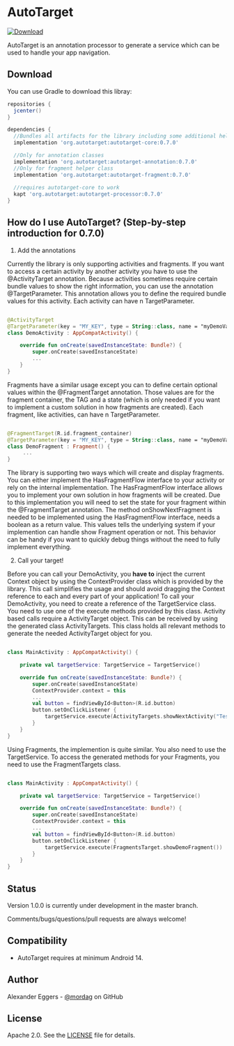 AutoTarget
=====
[![Download](https://api.bintray.com/packages/mordag/android/autotarget-core/images/download.svg) ](https://bintray.com/mordag/android/autotarget-core/_latestVersion)

AutoTarget is an annotation processor to generate a service which can be used to handle your app navigation.

Download
--------
You can use Gradle to download this libray:

```gradle
repositories {
  jcenter()
}

dependencies {
  //Bundles all artifacts for the library including some additional helper classes
  implementation 'org.autotarget:autotarget-core:0.7.0'

  //Only for annotation classes
  implementation 'org.autotarget:autotarget-annotation:0.7.0'
  //Only for fragment helper class
  implementation 'org.autotarget:autotarget-fragment:0.7.0'
  
  //requires autotarget-core to work
  kapt 'org.autotarget:autotarget-processor:0.7.0'
}
```

How do I use AutoTarget? (Step-by-step introduction for 0.7.0)
-------------------

1. Add the annotations

Currently the library is only supporting activities and fragments. If you want to access a certain activity by another activity you have to use the @ActivityTarget annotation. Because activities sometimes require certain bundle values to show the right information, you can use the annotation @TargetParameter. This annotation allows you to define the required bundle values for this activity. Each activity can have n TargetParameter.

```kotlin

@ActivityTarget
@TargetParameter(key = "MY_KEY", type = String::class, name = "myDemoValue")
class DemoActivity : AppCompatActivity() {

    override fun onCreate(savedInstanceState: Bundle?) {
        super.onCreate(savedInstanceState)
        ...
    }
}
```

Fragments have a similar usage except you can to define certain optional values within the @FragmentTarget annotation. Those values are for the fragment container, the TAG and a state (which is only needed if you want to implement a custom solution in how fragments are created). Each fragment, like activities, can have n TargetParameter. 

```kotlin

@FragmentTarget(R.id.fragment_container)
@TargetParameter(key = "MY_KEY", type = String::class, name = "myDemoValue")
class DemoFragment : Fragment() {
     ...
}
```

The library is supporting two ways which will create and display fragments. You can either implement the HasFragmentFlow interface to your activity or rely on the internal implementation. The HasFragmentFlow interface allows you to implement your own solution in how fragments will be created. Due to this implementation you will need to set the state for your fragment within the @FragmentTarget annotation. The method onShowNextFragment is needed to be implemented using the HasFragmentFlow interface, needs a boolean as a return value. This values tells the underlying system if your implemention can handle show Fragment operation or not. This behavior can be handy if you want to quickly debug things without the need to fully implement everything.

2. Call your target!

Before you can call your DemoActivity, you **have to** inject the current Context object by using the ContextProvider class which is provided by the library. This call simplifies the usage and should avoid dragging the Context reference to each and every part of your application! To call your DemoActivity, you need to create a reference of the TargetService class. You need to use one of the execute methods provided by this class. Activity based calls require a ActivityTarget object. This can be received by using the generated class ActivityTargets. This class holds all relevant methods to generate the needed ActivityTarget object for you.

```kotlin

class MainActivity : AppCompatActivity() {

    private val targetService: TargetService = TargetService()

    override fun onCreate(savedInstanceState: Bundle?) {
        super.onCreate(savedInstanceState)
        ContextProvider.context = this
        ...
        val button = findViewById<Button>(R.id.button)
        button.setOnClickListener {
            targetService.execute(ActivityTargets.showNextActivity("Test successful!"))
        }
    }
}

```

Using Fragments, the implemention is quite similar. You also need to use the TargetService. To access the generated methods for your Fragments, you need to use the FragmentTargets class.

```kotlin

class MainActivity : AppCompatActivity() {

    private val targetService: TargetService = TargetService()

    override fun onCreate(savedInstanceState: Bundle?) {
        super.onCreate(savedInstanceState)
        ContextProvider.context = this
        ...
        val button = findViewById<Button>(R.id.button)
        button.setOnClickListener {
            targetService.execute(FragmentsTarget.showDemoFragment())
        }
    }
}

```

Status
------
Version 1.0.0 is currently under development in the master branch.

Comments/bugs/questions/pull requests are always welcome!

Compatibility
-------------
 * AutoTarget requires at minimum Android 14.

Author
------
Alexander Eggers - [@mordag][2] on GitHub

License
-------
Apache 2.0. See the [LICENSE][1] file for details.


[1]: https://github.com/Mordag/autotarget/blob/master/LICENSE
[2]: https://github.com/Mordag
